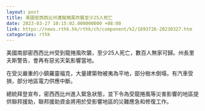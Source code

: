 ```yaml
---
layout: post
title: 美國密西西比州遭龍捲風吹襲至少25人死亡
date: 2023-03-27 10:15:02.000000000 +08:00
link: https://news.rthk.hk/rthk/ch/component/k2/1693726-20230327.htm
categories: rthk
---
```


美國南部密西西比州受到龍捲風吹襲，至少25人死亡，數百人無家可歸。州長里夫斯警告，會再有惡劣天氣影響當地。

在受災嚴重的小鎮羅靈福克，大量建築物被夷為平地，部分樹木倒塌，有汽車受損，部分地區電力供應中斷。

總統拜登宣布，密西西比州進入緊急狀態，並下令為受龍捲風等災害影響的地區提供聯邦援助，聯邦援助資金將用於受影響地區的災難應急和修復工作。

